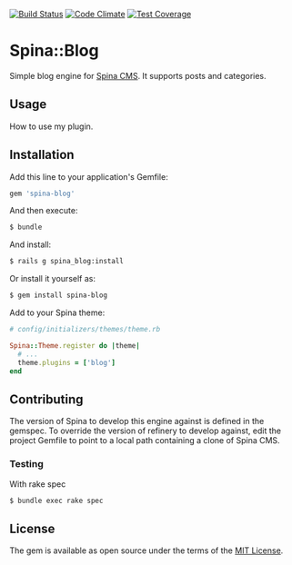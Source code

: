 [![Build Status](https://travis-ci.org/SpinaCMS/spina-blog.svg?branch=master)](https://travis-ci.org/initforthe/spina-blog) [![Code Climate](https://codeclimate.com/github/initforthe/spina-blog/badges/gpa.svg)](https://codeclimate.com/github/initforthe/spina-blog) [![Test Coverage](https://codeclimate.com/github/initforthe/spina-blog/badges/coverage.svg)](https://codeclimate.com/github/initforthe/spina-blog/coverage)

# Spina::Blog
Simple blog engine for [Spina CMS](https://www.spinacms.com/). It supports posts and categories.

## Usage
How to use my plugin.

## Installation
Add this line to your application's Gemfile:

```ruby
gem 'spina-blog'
```

And then execute:
```bash
$ bundle
```

And install:
```bash
$ rails g spina_blog:install
```

Or install it yourself as:
```bash
$ gem install spina-blog
```

Add to your Spina theme:
```ruby
# config/initializers/themes/theme.rb

Spina::Theme.register do |theme|
  # ...
  theme.plugins = ['blog']
end

```

## Contributing
The version of Spina to develop this engine against is defined in the gemspec. To override the version of refinery to develop against, edit the project Gemfile to point to a local path containing a clone of Spina CMS.

### Testing

With rake spec
```bash
$ bundle exec rake spec
```

## License
The gem is available as open source under the terms of the [MIT License](http://opensource.org/licenses/MIT).
